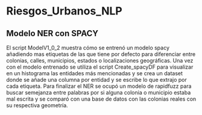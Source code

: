 # Riesgos_Urbanos_NLP

## Modelo NER con SPACY
El script ModelV1_0_2 muestra cómo se entrenó un modelo spacy añadiendo mas etiquetas de las que tiene por defecto para diferenciar entre colonias, calles, municipios, estados o localizaciones geográficas. Una vez con el modelo entrenado se utiliza el script Create_spacyDF para visualizar en un histograma las entidades más mencionadas y se crea un dataset donde se añade una columna por entidad y se escribe lo que extrajo por cada etiqueta. Para finalizar el NER se ocupó un modelo de rapidfuzz para buscar semejanza entre palabras por si alguna colonia o municipio estaba mal escrita y se comparó con una base de datos con las colonias reales con su respectiva geometría. 
